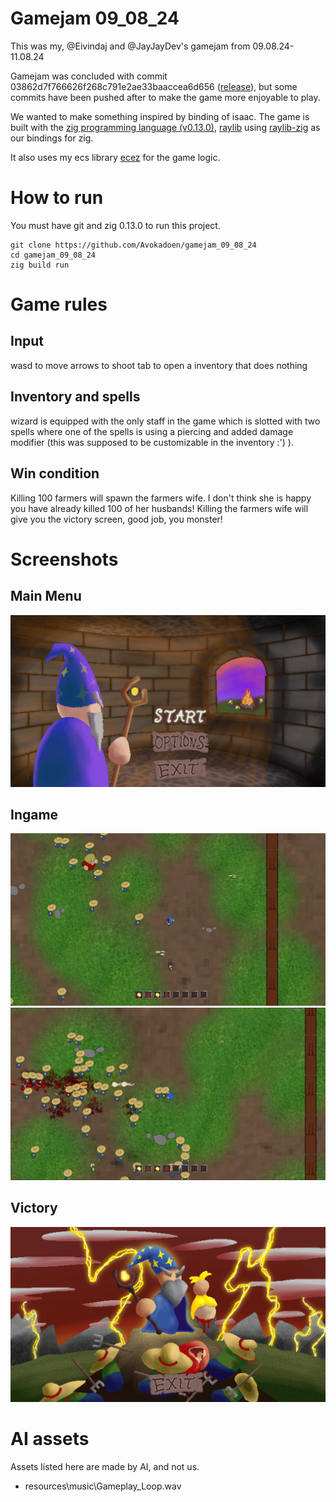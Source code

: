 # Gamejam 09_08_24

This was my, @Eivindaj and @JayJayDev's gamejam from 09.08.24-11.08.24

Gamejam was concluded with commit 03862d7f766626f268c791e2ae33baaccea6d656 ([release](https://github.com/Avokadoen/gamejam_09_08_24/releases/tag/0.0.1)), but some commits have been pushed after to make the game more enjoyable to play.

We wanted to make something inspired by binding of isaac. The game is built with the [zig programming language (v0.13.0)](https://ziglang.org/),
[raylib](https://www.raylib.com/) using [raylib-zig](https://github.com/Not-Nik/raylib-zig) as our bindings for zig.

It also uses my ecs library [ecez](https://github.com/Avokadoen/ecez) for the game logic. 

# How to run

You must have git and zig 0.13.0 to run this project.

```
git clone https://github.com/Avokadoen/gamejam_09_08_24
cd gamejam_09_08_24
zig build run
```

# Game rules

## Input 

wasd to move arrows to shoot
tab to open a inventory that does nothing

## Inventory and spells 

wizard is equipped with the only staff in the game which is slotted with two spells where one of the spells is using a piercing and added damage modifier (this was supposed to be customizable in the inventory :') ).

## Win condition 

Killing 100 farmers will spawn the farmers wife. I don't think she is happy you have already killed 100 of her husbands!
Killing the farmers wife will give you the victory screen, good job, you monster!

# Screenshots

## Main Menu
![main_meny](screenshots/main_menu.png)

## Ingame
![ingame1](screenshots/ingame.png)
![ingame2](screenshots/ingame2.png)

## Victory 

![victory](screenshots/victory.png)

# AI assets

Assets listed here are made by AI, and not us. 
 
 - resources\music\Gameplay_Loop.wav
